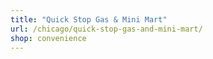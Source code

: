 ```yaml
---
title: "Quick Stop Gas & Mini Mart"
url: /chicago/quick-stop-gas-and-mini-mart/
shop: convenience
---
```

